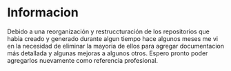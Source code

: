 # Informacion


Debido a una reorganización y restruccturación de los repositorios que habia creado y generado durante algun tiempo hace algunos meses me vi en la necesidad de eliminar la mayoria de ellos para agregar documentacion más detallada y algunas mejoras a algunos otros.
Espero pronto poder agregarlos nuevamente como referencia profesional.
